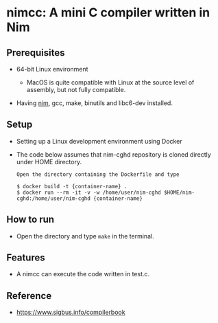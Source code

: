 # nimcc: A mini C compiler written in Nim

## Prerequisites
- 64-bit Linux environment
    - MacOS is quite compatible with Linux at the source level of assembly, but not fully compatible.

- Having [nim](https://nim-lang.org/), gcc, make, binutils and libc6-dev installed.

## Setup
- Setting up a Linux development environment using Docker

- The code below assumes that nim-cghd repository is cloned directly under HOME directory.

    ```
    Open the directory containing the Dockerfile and type

    $ docker build -t {container-name} .
    $ docker run --rm -it -v -w /home/user/nim-cghd $HOME/nim-cghd:/home/user/nim-cghd {container-name}
    ```

## How to run
- Open the directory and type ```make``` in the terminal.

## Features
- A nimcc can execute the code written in test.c.
<!-- - Basic arithmetic operations
- Unary plus and unary minus
- Comparison operations
- Functions
- Local variables
- Control syntax (if, while, for)
- Compound statement (Block)
- Pointer
- Primitive data eype (int) -->

## Reference
- https://www.sigbus.info/compilerbook

<!-- ## License
MIT -->
<!-- Copyright 2021 Yuya Isaka under the terms of the MIT license
found at http://www.opensource.org/licenses/mit-license.html -->